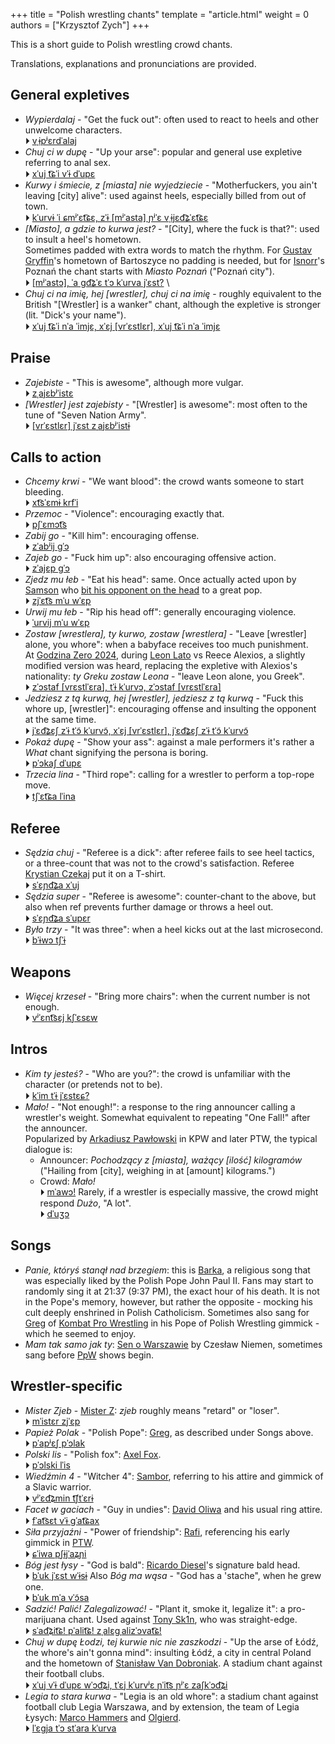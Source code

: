 +++
title = "Polish wrestling chants"
template = "article.html"
weight = 0
authors = ["Krzysztof Zych"]
+++

This is a short guide to Polish wrestling crowd chants.

<!-- more -->

Translations, explanations and pronunciations are provided.

## General expletives

* _Wypierdalaj_ - "Get the fuck out": often used to react to heels and other unwelcome characters. \
  &#9205; [vˌɨpʲɛrdˈalaj](https://unalengua.com/ipa-translate?hl=en&ttsLocale=pl-PL&voiceId=Maja&text=Wypierdalaj&sl=pl&ttsMode=sentence&speed=3)
* _Chuj ci w dupę_ - "Up your arse": popular and general use expletive referring to anal sex. \
  &#9205; [xˈuj t͡ɕˈi vˈɨ dˈupɛ](https://unalengua.com/ipa-translate?hl=en&ttsLocale=pl-PL&voiceId=Maja&text=Chuj+ci+w+dup%C4%99&sl=pl&ttsMode=sentence&speed=3)
* _Kurwy i śmiecie, z [miasta] nie wyjedziecie_ - "Motherfuckers, you ain't leaving [city] alive": used against heels, especially billed from out of town. \
  &#9205; [kˈurvɨ ˈi ɕmʲˈɛt͡ɕɛ, zˈɨ &#91;mʲˈasta&#93; ɲʲˈɛ vˌɨjɛd͡ʑˈɛt͡ɕɛ](https://unalengua.com/ipa-translate?hl=en&ttsLocale=pl-PL&voiceId=Maja&text=Kurwy+i+%C5%9Bmiecie%2C+z+%5Bmiasta%5D+nie+wyjedziecie&sl=pl&ttsMode=sentence&speed=3)
* _[Miasto], a gdzie to kurwa jest?_ - "[City], where the fuck is that?": used to insult a heel's hometown. \
  Sometimes padded with extra words to match the rhythm. For [Gustav Gryffin](@/w/gustav-gryffin.md)'s hometown of Bartoszyce no padding is needed, but for [Isnorr](@/w/isnorr.md)'s Poznań the chant starts with _Miasto Poznań_ ("Poznań city"). \
  &#9205; [&#91;mʲˈastɔ&#93;, ˈa ɡd͡ʑˈɛ tˈɔ kˈurva jˈɛst?](https://unalengua.com/ipa-translate?hl=en&ttsLocale=pl-PL&voiceId=Maja&text=%5BMiasto%5D%2C+a+gdzie+to+kurwa+jest%3F&sl=pl&ttsMode=sentence&speed=3) \
* _Chuj ci na imię, hej [wrestler], chuj ci na imię_ - roughly equivalent to the British "[Wrestler] is a wanker" chant, although the expletive is stronger (lit. "Dick's your name"). \
  &#9205; [xˈuj t͡ɕˈi nˈa ˈimjɛ, xˈɛj &#91;vrˈɛstlɛr&#93;, xˈuj t͡ɕˈi nˈa ˈimjɛ](https://unalengua.com/ipa-translate?hl=en&ttsLocale=pl-PL&voiceId=Maja&text=Chuj+ci+na+imi%C4%99%2C+hej+%5Bwrestler%5D%2C+chuj+ci+na+imi%C4%99&sl=pl&ttsMode=sentence&speed=3)

## Praise

* _Zajebiste_ - "This is awesome", although more vulgar. \
  &#9205; [zˌajɛbʲˈistɛ](https://unalengua.com/ipa-translate?hl=en&ttsLocale=pl-PL&voiceId=Maja&text=Zajebiste&sl=pl&ttsMode=sentence&speed=3)
* _[Wrestler] jest zajebisty_ - "[Wrestler] is awesome": most often to the tune of "Seven Nation Army". \
  &#9205; [&#91;vrˈɛstlɛr&#93; jˈɛst zˌajɛbʲˈistɨ](https://unalengua.com/ipa-translate?hl=en&ttsLocale=pl-PL&voiceId=Maja&text=%5BWrestler%5D+jest+zajebisty&sl=pl&ttsMode=sentence&speed=3)

## Calls to action
* _Chcemy krwi_ - "We want blood": the crowd wants someone to start bleeding. \
  &#9205; [xt͡sˈɛmɨ krfˈi](https://unalengua.com/ipa-translate?hl=en&ttsLocale=pl-PL&voiceId=Maja&text=Chcemy+krwi&sl=pl&ttsMode=sentence&speed=3)
* _Przemoc_ - "Violence": encouraging exactly that. \
  &#9205; [pʃˈɛmɔt͡s](https://unalengua.com/ipa-translate?hl=en&ttsLocale=pl-PL&voiceId=Maja&text=Przemoc&sl=pl&ttsMode=sentence&speed=3)
* _Zabij go_ - "Kill him": encouraging offense. \
  &#9205; [zˈabʲij ɡˈɔ](https://unalengua.com/ipa-translate?hl=en&ttsLocale=pl-PL&voiceId=Maja&text=Zabij+go&sl=pl&ttsMode=sentence&speed=3)
* _Zajeb go_ - "Fuck him up": also encouraging offensive action. \
  &#9205; [zˈajɛp ɡˈɔ](https://unalengua.com/ipa-translate?hl=en&ttsLocale=pl-PL&voiceId=Maja&text=Zajeb+go&sl=pl&ttsMode=sentence&speed=3)
* _Zjedz mu łeb_ - "Eat his head": same. Once actually acted upon by [Samson](@/w/samson.md) who [bit his opponent on the head](@/e/mzw/2024-10-12-mzw-no-time-to-die.md) to a great pop. \
  &#9205; [zjˈɛt͡s mˈu wˈɛp](https://unalengua.com/ipa-translate?hl=en&ttsLocale=pl-PL&voiceId=Maja&text=Zjedz+mu+%C5%82eb&sl=pl&ttsMode=sentence&speed=3)
* _Urwij mu łeb_ - "Rip his head off": generally encouraging violence. \
  &#9205; [ˈurvij mˈu wˈɛp](https://unalengua.com/ipa-translate?hl=en&ttsLocale=pl-PL&voiceId=Maja&text=Urwij+mu+%C5%82eb&sl=pl&ttsMode=sentence&speed=3)
* _Zostaw [wrestlera], ty kurwo, zostaw [wrestlera]_ - "Leave [wrestler] alone, you whore": when a babyface receives too much punishment. \
  At [Godzina Zero 2024](@/e/kpw/2024-09-07-kpw-godzina-zero-2024.md), during [Leon Lato](@/w/leon-lato.md) vs Reece Alexios, a slightly modified version was heard, replacing the expletive with Alexios's nationality: _ty Greku zostaw Leona_ - "leave Leon alone, you Greek". \
  &#9205; [zˈɔstaf &#91;vrɛstlˈɛra&#93;, tˈɨ kˈurvɔ, zˈɔstaf &#91;vrɛstlˈɛra&#93;](https://unalengua.com/ipa-translate?hl=en&ttsLocale=pl-PL&voiceId=Maja&text=Zostaw+%5Bwrestlera%5D%2C+ty+kurwo%2C+zostaw+%5Bwrestlera%5D&sl=pl&ttsMode=sentence&speed=3)
* _Jedziesz z tą kurwą, hej [wrestler], jedziesz z tą kurwą_ - "Fuck this whore up, [wrestler]": encouraging offense and insulting the opponent at the same time. \
  &#9205; [jˈɛd͡ʑɛʃ zˈɨ tˈɔ̃ kˈurvɔ̃, xˈɛj &#91;vrˈɛstlɛr&#93;, jˈɛd͡ʑɛʃ zˈɨ tˈɔ̃ kˈurvɔ̃](https://unalengua.com/ipa-translate?hl=en&ttsLocale=pl-PL&voiceId=Maja&text=Jedziesz+z+t%C4%85+kurw%C4%85%2C+hej+%5Bwrestler%5D%2C+jedziesz+z+t%C4%85+kurw%C4%85&sl=pl&ttsMode=sentence&speed=3)
* _Pokaż dupę_ - "Show your ass": against a male performers it's rather a _What_ chant signifying the persona is boring. \
  &#9205; [pˈɔkaʃ dˈupɛ](https://unalengua.com/ipa-translate?hl=en&ttsLocale=pl-PL&voiceId=Maja&text=Poka%C5%BC+dup%C4%99&sl=pl&ttsMode=sentence&speed=3)
* _Trzecia lina_ - "Third rope": calling for a wrestler to perform a top-rope move. \
  &#9205; [tʃˈɛt͡ɕa lˈina](https://unalengua.com/ipa-translate?hl=en&ttsLocale=pl-PL&voiceId=Maja&text=Trzecia+lina&sl=pl&ttsMode=sentence&speed=3)

## Referee

* _Sędzia chuj_ - "Referee is a dick": after referee fails to see heel tactics, or a three-count that was not to the crowd's satisfaction. Referee [Krystian Czekaj](@/w/krystian-czekaj.md) put it on a T-shirt. \
  &#9205; [sˈɛɲd͡ʑa xˈuj](https://unalengua.com/ipa-translate?hl=en&ttsLocale=pl-PL&voiceId=Maja&text=S%C4%99dzia+chuj&sl=pl&ttsMode=sentence&speed=3)
* _Sędzia super_ - "Referee is awesome": counter-chant to the above, but also when ref prevents further damage or throws a heel out. \
  &#9205; [sˈɛɲd͡ʑa sˈupɛr](https://unalengua.com/ipa-translate?hl=en&ttsLocale=pl-PL&voiceId=Maja&text=S%C4%99dzia+super&sl=pl&ttsMode=sentence&speed=3)
* _Było trzy_ - "It was three": when a heel kicks out at the last microsecond. \
  &#9205; [bˈɨwɔ tʃˈɨ](https://unalengua.com/ipa-translate?hl=en&ttsLocale=pl-PL&voiceId=Maja&text=By%C5%82o+trzy&sl=pl&ttsMode=sentence&speed=3)

## Weapons

* _Więcej krzeseł_ - "Bring more chairs": when the current number is not enough. \
  &#9205; [vʲˈɛnt͡sɛj kʃˈɛsɛw](https://unalengua.com/ipa-translate?hl=en&ttsLocale=pl-PL&voiceId=Maja&text=Wi%C4%99cej+krzese%C5%82&sl=pl&ttsMode=sentence&speed=3)

## Intros

* _Kim ty jesteś?_ - "Who are you?": the crowd is unfamiliar with the character (or pretends not to be). \
  &#9205; [kˈim tˈɨ jˈɛstɛɕ?](https://unalengua.com/ipa-translate?hl=en&ttsLocale=pl-PL&voiceId=Maja&text=Kim+ty+jeste%C5%9B%3F&sl=pl&ttsMode=sentence&speed=3)
* _Mało!_ - "Not enough!": a response to the ring announcer calling a wrestler's weight. Somewhat equivalent to repeating "One Fall!" after the announcer. \
  Popularized by [Arkadiusz Pawłowski](@/w/pan-pawlowski.md) in KPW and later PTW, the typical dialogue is:
  - Announcer: _Pochodzący z [miasta], ważący [ilość] kilogramów_ ("Hailing from [city], weighing in at [amount] kilograms.")
  - Crowd: _Mało!_ \
  &#9205; [mˈawɔ!](https://unalengua.com/ipa-translate?hl=en&ttsLocale=pl-PL&voiceId=Maja&text=Ma%C5%82o%21&sl=pl&ttsMode=sentence&speed=3)
  Rarely, if a wrestler is especially massive, the crowd might respond _Dużo_, "A lot". \
  &#9205; [dˈuʒɔ](https://unalengua.com/ipa-translate?hl=en&ttsLocale=pl-PL&voiceId=Maja&text=Du%C5%BCo&sl=pl&ttsMode=sentence&speed=3)

## Songs

* _Panie, któryś stanął nad brzegiem_: this is [Barka](https://en.wikipedia.org/wiki/Lord,_You_Have_Come_to_the_Lakeshore), a religious song that was especially liked by the Polish Pope John Paul&nbsp;II. Fans may start to randomly sing it at 21:37 (9:37&nbsp;PM), the exact hour of his death. It is not in the Pope's memory, however, but rather the opposite - mocking his cult deeply enshrined in Polish Catholicism.
  Sometimes also sang for [Greg](@/w/greg.md) of [Kombat Pro Wrestling](@/o/kpw.md) in his Pope of Polish Wrestling gimmick - which he seemed to enjoy.
* _Mam tak samo jak ty_: [Sen o Warszawie](https://www.youtube.com/watch?v=ePNUSmH3dMI) by Czesław Niemen, sometimes sang before [PpW](@/o/ppw.md) shows begin.

## Wrestler-specific

* _Mister Zjeb_ - [Mister Z](@/w/mister-z.md): _zjeb_ roughly means "retard" or "loser". \
  &#9205; [mˈistɛr zjˈɛp](https://unalengua.com/ipa-translate?hl=en&ttsLocale=pl-PL&voiceId=Maja&text=Mister+Zjeb&sl=pl&ttsMode=sentence&speed=3)
* _Papież Polak_ - "Polish Pope": [Greg](@/w/greg.md), as described under Songs above. \
  &#9205; [pˈapʲɛʃ pˈɔlak](https://unalengua.com/ipa-translate?hl=en&ttsLocale=pl-PL&voiceId=Maja&text=Papie%C5%BC+Polak&sl=pl&ttsMode=sentence&speed=3)
* _Polski lis_ - "Polish fox": [Axel Fox](@/w/axel-fox.md). \
  &#9205; [pˈɔlski lˈis](https://unalengua.com/ipa-translate?hl=en&ttsLocale=pl-PL&voiceId=Maja&text=Polski+lis&sl=pl&ttsMode=sentence&speed=3)
* _Wiedźmin 4_ - "Witcher 4": [Sambor](@/w/sambor.md), referring to his attire and gimmick of a Slavic warrior. \
  &#9205; [vʲˈɛd͡ʑmin t͡ʃtˈɛrɨ](https://unalengua.com/ipa-translate?hl=en&ttsLocale=pl-PL&voiceId=Maja&text=Wied%C5%BAmin+cztery&sl=pl&ttsMode=sentence&speed=3)
* _Facet w gaciach_ - "Guy in undies": [David Oliwa](@/w/david-oliwa.md) and his usual ring attire. \
  &#9205; [fˈat͡sɛt vˈɨ ɡˈat͡ɕax](https://unalengua.com/ipa-translate?hl=en&ttsLocale=pl-PL&voiceId=Maja&text=Facet+w+gaciach&sl=pl&ttsMode=sentence&speed=3)
* _Siła przyjaźni_ - "Power of friendship": [Rafi](@/w/rafi.md), referencing his early gimmick in [PTW](@/o/ptw.md). \
  &#9205; [ɕˈiwa pʃɨjˈaʑɲi](https://unalengua.com/ipa-translate?hl=en&ttsLocale=pl-PL&voiceId=Maja&text=Si%C5%82a+przyja%C5%BAni&sl=pl&ttsMode=sentence&speed=3)
* _Bóg jest łysy_ - "God is bald": [Ricardo Diesel](@/w/ricardo-diesel.md)'s signature bald head. \
  &#9205; [bˈuk jˈɛst wˈɨsɨ](https://unalengua.com/ipa-translate?hl=en&ttsLocale=pl-PL&voiceId=Maja&text=B%C3%B3g+jest+%C5%82ysy&sl=pl&ttsMode=sentence&speed=3)
  Also _Bóg ma wąsa_ - "God has a 'stache", when he grew one. \
  &#9205; [bˈuk mˈa vˈɔ̃sa](https://unalengua.com/ipa-translate?hl=en&ttsLocale=pl-PL&voiceId=Maja&text=B%C3%B3g+ma+w%C4%85sa&sl=pl&ttsMode=sentence&speed=3)
* _Sadzić! Palić! Zalegalizować!_ - "Plant it, smoke it, legalize it": a pro-marijuana chant. Used against [Tony Sk1n](@/w/tony-sk1n.md), who was straight-edge. \
  &#9205; [sˈad͡ʑit͡ɕ! pˈalit͡ɕ! zˌalɛɡˌalizˈɔvat͡ɕ!](https://unalengua.com/ipa-translate?hl=en&ttsLocale=pl-PL&voiceId=Maja&text=Sadzi%C4%87%21+Pali%C4%87%21+Zalegalizowa%C4%87%21&sl=pl&ttsMode=sentence&speed=3)
* _Chuj w dupę Łodzi, tej kurwie nic nie zaszkodzi_ - "Up the arse of Łódź, the whore's ain't gonna mind": insulting Łódź, a city in central Poland and the hometown of [Stanisław Van Dobroniak](@/w/stanislaw-van-dobroniak.md). A stadium chant against their football clubs. \
  &#9205; [xˈuj vˈɨ dˈupɛ wˈɔd͡ʑi, tˈɛj kˈurvʲɛ ɲˈit͡s ɲʲˈɛ zaʃkˈɔd͡ʑi](https://unalengua.com/ipa-translate?hl=en&ttsLocale=pl-PL&voiceId=Maja&text=Chuj+w+dup%C4%99+%C5%81odzi%2C+tej+kurwie+nic+nie+zaszkodzi&sl=pl&ttsMode=sentence&speed=3)
* _Legia to stara kurwa_ - "Legia is an old whore": a stadium chant against football club Legia Warszawa, and by extension, the team of Legia Łysych: [Marco Hammers](@/w/marco-hammers.md) and [Olgierd](@/w/olgierd.md). \
  &#9205; [lˈɛɡja tˈɔ stˈara kˈurva](https://unalengua.com/ipa-translate?hl=en&ttsLocale=pl-PL&voiceId=Maja&text=Legia+to+stara+kurwa&sl=pl&ttsMode=sentence&speed=3)
